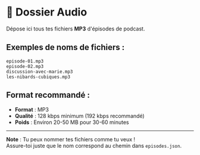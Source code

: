 # 🎵 Dossier Audio

Dépose ici tous tes fichiers **MP3** d'épisodes de podcast.

## Exemples de noms de fichiers :

```
episode-01.mp3
episode-02.mp3
discussion-avec-marie.mp3
les-nibards-cubiques.mp3
```

## Format recommandé :
- **Format** : MP3
- **Qualité** : 128 kbps minimum (192 kbps recommandé)
- **Poids** : Environ 20-50 MB pour 30-60 minutes

---

**Note** : Tu peux nommer tes fichiers comme tu veux !  
Assure-toi juste que le nom correspond au chemin dans `episodes.json`.

